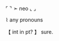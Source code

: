 ⌜             ⌝
    ➣ neo
⌞             ⌟

⌇ any pronouns 
 
【 int in pt? 】 sure.









<!---
yoneito/yoneito is a ✨ special ✨ repository because its `README.md` (this file) appears on your GitHub profile.
You can click the Preview link to take a look at your changes.
--->
